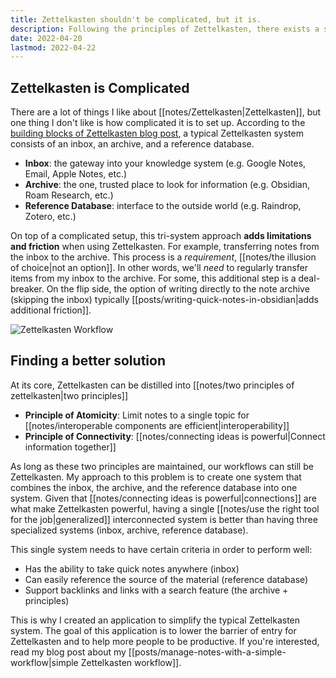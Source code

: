 ```yaml
---
title: Zettelkasten shouldn't be complicated, but it is.
description: Following the principles of Zettelkasten, there exists a simpler solution to using Zettelkasten.
date: 2022-04-20
lastmod: 2022-04-22
---
```

## Zettelkasten is Complicated
There are a lot of things I like about [[notes/Zettelkasten|Zettelkasten]], but one thing I don't like is how complicated it is to set up. According to the [building blocks of Zettelkasten blog post](https://zettelkasten.de/posts/zettelkasten-building-blocks/),  a typical Zettelkasten system consists of an inbox, an archive, and a reference database. 

- **Inbox**: the gateway into your knowledge system (e.g. Google Notes, Email, Apple Notes, etc.)
- **Archive**: the one, trusted place to look for information (e.g. Obsidian, Roam Research, etc.)
- **Reference Database**: interface to the outside world (e.g. Raindrop,  Zotero, etc.)

On top of a complicated setup, this tri-system approach **adds limitations and friction** when using Zettelkasten. For example, transferring notes from the inbox to the archive. This process is a *requirement*, [[notes/the illusion of choice|not an option]]. In other words, we'll *need* to regularly transfer items from my inbox to the archive. For some, this additional step is a deal-breaker. On the flip side, the option of writing directly to the note archive (skipping the inbox) typically [[posts/writing-quick-notes-in-obsidian|adds additional friction]]. 

![Zettelkasten Workflow](posts/img/zettelkasten-workflow.png)

## Finding a better solution
At its core, Zettelkasten can be distilled into [[notes/two principles of zettelkasten|two principles]]
- **Principle of Atomicity**: Limit notes to a single topic for [[notes/interoperable components are efficient|interoperability]] 
- **Principle of Connectivity**: [[notes/connecting ideas is powerful|Connect information together]]

As long as these two principles are maintained, our workflows can still be Zettelkasten. My approach to this problem is to create one system that combines the inbox, the archive, and the reference database into one system. Given that [[notes/connecting ideas is powerful|connections]] are what make Zettelkasten powerful, having a single [[notes/use the right tool for the job|generalized]] interconnected system is better than having three specialized systems (inbox, archive, reference database).

This single system needs to have certain criteria in order to perform well:
- Has the ability to take quick notes anywhere (inbox)
- Can easily reference the source of the material (reference database)
- Support backlinks and links with a search feature (the archive + principles)

This is why I created an application to simplify the typical Zettelkasten system. The goal of this application is to lower the barrier of entry for Zettelkasten and to help more people to be productive. If you're interested, read my blog post about my [[posts/manage-notes-with-a-simple-workflow|simple Zettelkasten workflow]].